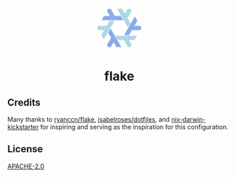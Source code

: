 <div align="center">
    <img src="assets/nix.svg" width="100">
    <h1>flake</h1>
</div>

## Credits

Many thanks to [ryanccn/flake](https://github.com/ryanccn/flake), [isabelroses/dotfiles](https://github.com/isabelroses/dotfiles), and [nix-darwin-kickstarter](https://github.com/ryan4yin/nix-darwin-kickstarter) for inspiring and serving as the inspiration for this configuration.

## License

[APACHE-2.0](LICENSE)
